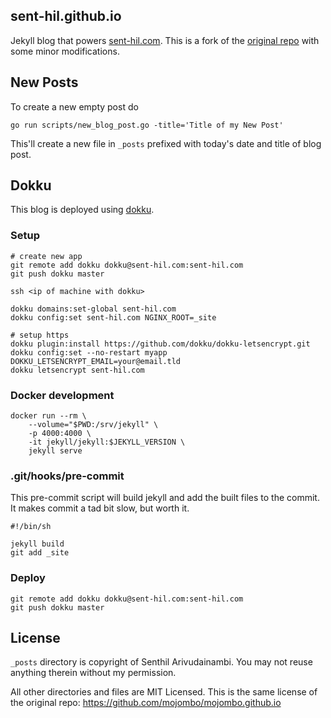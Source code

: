 sent-hil.github.io
------------------

Jekyll blog that powers [sent-hil.com](http://sent-hil.com). This is a fork of the [original repo](https://github.com/mojombo/mojombo.github.io) with some minor modifications.

## New Posts

To create a new empty post do

    go run scripts/new_blog_post.go -title='Title of my New Post'

This'll create a new file in `_posts` prefixed with today's date and title of blog post.

## Dokku

This blog is deployed using [dokku](http://dokku.viewdocs.io/dokku/).

### Setup

    # create new app
    git remote add dokku dokku@sent-hil.com:sent-hil.com
    git push dokku master

    ssh <ip of machine with dokku>

    dokku domains:set-global sent-hil.com
    dokku config:set sent-hil.com NGINX_ROOT=_site

    # setup https
    dokku plugin:install https://github.com/dokku/dokku-letsencrypt.git
    dokku config:set --no-restart myapp DOKKU_LETSENCRYPT_EMAIL=your@email.tld
    dokku letsencrypt sent-hil.com

### Docker development

```
docker run --rm \
    --volume="$PWD:/srv/jekyll" \
    -p 4000:4000 \
    -it jekyll/jekyll:$JEKYLL_VERSION \
    jekyll serve
```

### .git/hooks/pre-commit

This pre-commit script will build jekyll and add the built files to the commit. It makes commit a tad bit slow, but worth it.

```
#!/bin/sh

jekyll build
git add _site
```

### Deploy

    git remote add dokku dokku@sent-hil.com:sent-hil.com
    git push dokku master

License
-------
`_posts` directory is copyright of Senthil Arivudainambi. You may not reuse anything therein without my permission.

All other directories and files are MIT Licensed. This is the same license of the original repo: https://github.com/mojombo/mojombo.github.io
